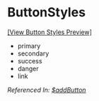 # ButtonStyles
[\[View Button Styles Preview\]](https://imgur.com/GK4HptH)
- primary
- secondary
- success
- danger
- link

*Referenced In: [$addButton](/src/functions/addbutton.md)*